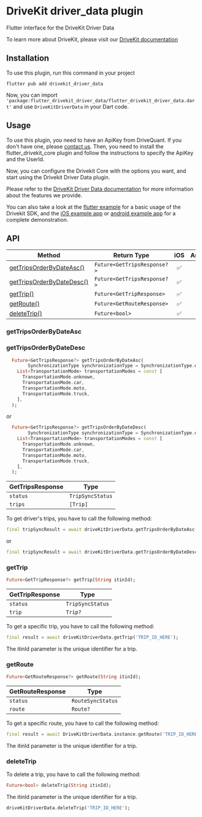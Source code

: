 # DriveKit driver_data plugin

Flutter interface for the DriveKit Driver Data

To learn more about DriveKit, please visit our [DriveKit documentation](https://docs.drivequant.com/)

## Installation

To use this plugin, run this command in your project

```
flutter pub add drivekit_driver_data
```

Now, you can import `'package:flutter_drivekit_driver_data/flutter_drivekit_driver_data.dart'` and use `DriveKitDriverData` in your Dart code.

## Usage

To use this plugin, you need to have an ApiKey from DriveQuant. If you don't have one, please [contact us](https://info.drivequant.com/contact/).
Then, you need to install the flutter_drivekit_core plugin and follow the instructions to specify the ApiKey and the UserId.

Now, you can configure the Drivekit Core with the options you want, and start using the Drivekit Driver Data plugin. 



Please refer to the [DriveKit Driver Data documentation](https://docs.drivequant.com/driver-data) for more information about the features we provide.

You can also take a look at the [flutter example](https://github.com/DriveQuantPublic/flutter-drivekit/tree/main/example) for a basic usage of the Drivekit SDK, and the [iOS example app](https://github.com/DriveQuantPublic/drivekit-quickstart-ios) or [android example app](https://github.com/DriveQuantPublic/drivekit-quickstart-android) for a complete demonstration.


## API

| Method                                                                | Return Type                     | iOS | Android |
| --------------------------------------------------------------------- | ------------------------------- | :-: | :-----: |
| [getTripsOrderByDateAsc()](#getTripsOrderByDateAsc)                   | `Future<GetTripsResponse?>`     | ✅  |   ✅    |
| [getTripsOrderByDateDesc()](#getTripsOrderByDateDesc)                 | `Future<GetTripsResponse?>`     | ✅  |   ✅    |
| [getTrip()](#getTrip)                                                 | `Future<GetTripResponse>`       | ✅  |   ✅    |
| [getRoute()](#getRoute)                                               | `Future<GetRouteResponse>`      | ✅  |   ✅    |
| [deleteTrip()](#deleteTrip)                                           | `Future<bool>`                  | ✅  |   ✅    |


### getTripsOrderByDateAsc

### getTripsOrderByDateDesc

```dart
  Future<GetTripsResponse?> getTripsOrderByDateAsc(
        SynchronizationType synchronizationType = SynchronizationType.defaultSync,
    List<TransportationMode> transportationModes = const [
      TransportationMode.unknown,
      TransportationMode.car,
      TransportationMode.moto,
      TransportationMode.truck,
    ],
  );
```

or

```dart
  Future<GetTripsResponse?> getTripsOrderByDateDesc(
        SynchronizationType synchronizationType = SynchronizationType.defaultSync,
    List<TransportationMode> transportationModes = const [
      TransportationMode.unknown,
      TransportationMode.car,
      TransportationMode.moto,
      TransportationMode.truck,
    ],
  );
```



| GetTripsResponse | Type             |
| ---------------- | ---------------- |
| `status`         | `TripSyncStatus` |
| `trips`          | `[Trip]`         |

To get driver's trips, you have to call the following method:


```dart
final tripSyncResult = await driveKitDriverData.getTripsOrderByDateAsc();
```

or 

```dart
final tripSyncResult = await driveKitDriverData.getTripsOrderByDateDesc();
```

### getTrip

```dart
Future<GetTripResponse?> getTrip(String itinId);
```


| GetTripResponse | Type             |
| --------------- | ---------------- |
| `status`        | `TripSyncStatus` |
| `trip`          | `Trip?`          |


To get a specific trip, you have to call the following method:

```dart
final result = await driveKitDriverData.getTrip('TRIP_ID_HERE');
```

The itinId parameter is the unique identifier for a trip.


### getRoute

```dart
Future<GetRouteResponse?> getRoute(String itinId);
```


| GetRouteResponse | Type             |
| --------------- | ----------------- |
| `status`        | `RouteSyncStatus` |
| `route`         | `Route?`          |


To get a specific route, you have to call the following method:

```dart
final result = await DriveKitDriverData.instance.getRoute('TRIP_ID_HERE');
```

The itinId parameter is the unique identifier for a trip.



### deleteTrip

To delete a trip, you have to call the following method:

```dart
Future<bool> deleteTrip(String itinId);
```

The itinId parameter is the unique identifier for a trip.



```dart
driveKitDriverData.deleteTrip('TRIP_ID_HERE');
```


